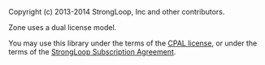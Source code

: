 Copyright (c) 2013-2014 StrongLoop, Inc and other contributors.

Zone uses a dual license model.

You may use this library under the terms of the [CPAL license][],
or under the terms of the [StrongLoop Subscription Agreement][].

[CPAL license]: CPAL-1.0.md
[StrongLoop Subscription Agreement]: http://strongloop.com/license
